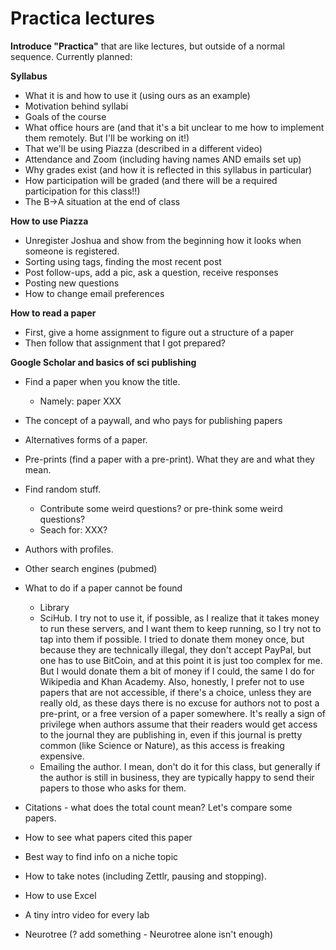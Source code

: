 # Practica lectures

**Introduce "Practica"** that are like lectures, but outside of a normal sequence. Currently planned:

**Syllabus**
* What it is and how to use it (using ours as an example)
* Motivation behind syllabi
* Goals of the course
* What office hours are (and that it's a bit unclear to me how to implement them remotely. But I'll be working on it!)
* That we'll be using Piazza (described in a different video)
* Attendance and Zoom (including having names AND emails set up)
* Why grades exist (and how it is reflected in this syllabus in particular)
* How participation will be graded (and there will be a required participation for this class!!)
* The B→A situation at the end of class

**How to use Piazza**
* Unregister Joshua and show from the beginning how it looks when someone is registered. 
* Sorting using tags, finding the most recent post
* Post follow-ups, add a pic, ask a question, receive responses
* Posting new questions
* How to change email preferences

**How to read a paper**
* First, give a home assignment to figure out a structure of a paper
* Then follow that assignment that I got prepared?

**Google Scholar and basics of sci publishing**
* Find a paper when you know the title. 
    * Namely: paper XXX
* The concept of a paywall, and who pays for publishing papers
* Alternatives forms of a paper.
* Pre-prints (find a paper with a pre-print). What they are and what they mean.
* Find random stuff. 
    * Contribute some weird questions? or pre-think some weird questions?
    * Seach for: XXX?
* Authors with profiles.
* Other search engines (pubmed)
* What to do if a paper cannot be found
    * Library
    * SciHub. I try not to use it, if possible, as I realize that it takes money to run these servers, and I want them to keep running, so I try not to tap into them if possible. I tried to donate them money once, but because they are technically illegal, they don't accept PayPal, but one has to use BitCoin, and at this point it is just too complex for me. But I would donate them a bit of money if I could, the same I do for Wikipedia and Khan Academy. Also, honestly, I prefer not to use papers that are not accessible, if there's a choice, unless they are really old, as these days there is no excuse for authors not to post a pre-print, or a free version of a paper somewhere. It's really a sign of privilege when authors assume that their readers would get access to the journal they are publishing in, even if this journal is pretty common (like Science or Nature), as this access is freaking expensive.
    * Emailing the author. I mean, don't do it for this class, but generally if the author is still in business, they are typically happy to send their papers to those who asks for them.
* Citations - what does the total count mean? Let's compare some papers.
* How to see what papers cited this paper
* Best way to find info on a niche topic

* How to take notes (including Zettlr, pausing and stopping).
* How to use Excel
* A tiny intro video for every lab
* Neurotree (? add something - Neurotree alone isn't enough)